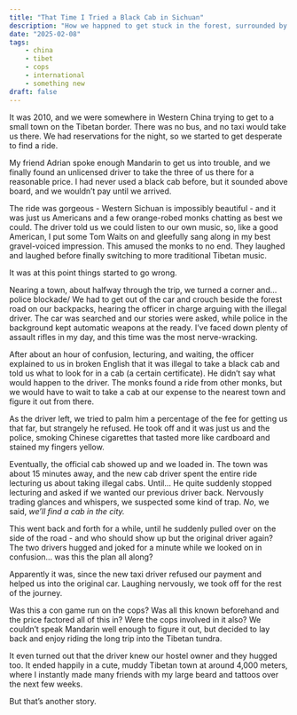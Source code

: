 ```yaml
---
title: "That Time I Tried a Black Cab in Sichuan"
description: "How we happned to get stuck in the forest, surrounded by Chinese rifles."
date: "2025-02-08"
tags: 
    - china
    - tibet
    - cops
    - international
    - something new
draft: false
---
```


It was 2010, and we were somewhere in Western China trying to get to a small town on the Tibetan border. There was no bus, and no taxi would take us there. We had reservations for the night, so we started to get desperate to find a ride.

My friend Adrian spoke enough Mandarin to get us into trouble, and we finally found an unlicensed driver to take the three of us there for a reasonable price. I had never used a black cab before, but it sounded above board, and we wouldn’t pay until we arrived.

The ride was gorgeous - Western Sichuan is impossibly beautiful - and it was just us Americans and a few orange-robed monks chatting as best we could. The driver told us we could listen to our own music, so, like a good American, I put some Tom Waits on and gleefully sang along in my best gravel-voiced impression. This amused the monks to no end. They laughed and laughed before finally switching to more traditional Tibetan music.

It was at this point things started to go wrong.

Nearing a town, about halfway through the trip, we turned a corner and… police blockade/ We had to get out of the car and crouch beside the forest road on our backpacks, hearing the officer in charge arguing with the illegal driver. The car was searched and our stories were asked, while police in the background kept automatic weapons at the ready. I’ve faced down plenty of assault rifles in my day, and this time was the most nerve-wracking.

After about an hour of confusion, lecturing, and waiting, the officer explained to us in broken English that it was illegal to take a black cab and told us what to look for in a cab (a certain certificate). He didn’t say what would happen to the driver. The monks found a ride from other monks, but we would have to wait to take a cab at our expense to the nearest town and figure it out from there.

As the driver left, we tried to palm him a percentage of the fee for getting us that far, but strangely he refused. He took off and it was just us and the police, smoking Chinese cigarettes that tasted more like cardboard and stained my fingers yellow.

Eventually, the official cab showed up and we loaded in. The town was about 15 minutes away, and the new cab driver spent the entire ride lecturing us about taking illegal cabs. Until… He quite suddenly stopped lecturing and asked if we wanted our previous driver back. Nervously trading glances and whispers, we suspected some kind of trap. _No_, we said, _we’ll find a cab in the city._

This went back and forth for a while, until he suddenly pulled over on the side of the road - and who should show up but the original driver again? The two drivers hugged and joked for a minute while we looked on in confusion… was this the plan all along?

Apparently it was, since the new taxi driver refused our payment and helped us into the original car. Laughing nervously, we took off for the rest of the journey.

Was this a con game run on the cops? Was all this known beforehand and the price factored all of this in? Were the cops involved in it also? We couldn’t speak Mandarin well enough to figure it out, but decided to lay back and enjoy riding the long trip into the Tibetan tundra.

It even turned out that the driver knew our hostel owner and they hugged too. It ended happily in a cute, muddy Tibetan town at around 4,000 meters, where I instantly made many friends with my large beard and tattoos over the next few weeks.

But that’s another story.
